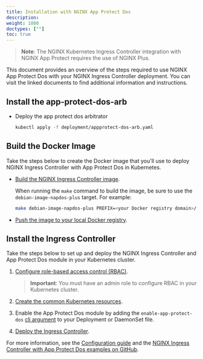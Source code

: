 ```yaml
---
title: Installation with NGINX App Protect Dos
description:
weight: 1800
doctypes: [""]
toc: true
---
```


> **Note**: The NGINX Kubernetes Ingress Controller integration with NGINX App Protect requires the use of NGINX Plus.

This document provides an overview of the steps required to use NGINX App Protect Dos with your NGINX Ingress Controller deployment. You can visit the linked documents to find additional information and instructions.

## Install the app-protect-dos-arb

- Deploy the app protect dos arbitrator
    ```bash
    kubectl apply -f deployment/appprotect-dos-arb.yaml
    ```

## Build the Docker Image

Take the steps below to create the Docker image that you'll use to deploy NGINX Ingress Controller with App Protect Dos in Kubernetes.

- [Build the NGINX Ingress Controller image](/nginx-ingress-controller/installation/building-ingress-controller-image).

  When running the `make` command to build the image, be sure to use the `debian-image-napdos-plus` target. For example:

    ```bash
    make debian-image-napdos-plus PREFIX=<your Docker registry domain>/nginx-plus-ingress
    ```

- [Push the image to your local Docker registry](/nginx-ingress-controller/installation/building-ingress-controller-image/#building-the-image-and-pushing-it-to-the-private-registry).

## Install the Ingress Controller

Take the steps below to set up and deploy the NGINX Ingress Controller and App Protect Dos module in your Kubernetes cluster.

1. [Configure role-based access control (RBAC)](/nginx-ingress-controller/installation/installation-with-manifests/#configure-rbac).

   > **Important**: You must have an admin role to configure RBAC in your Kubernetes cluster.

2. [Create the common Kubernetes resources](/nginx-ingress-controller/installation/installation-with-manifests/#create-common-resources).
3. Enable the App Protect Dos module by adding the `enable-app-protect-dos` [cli argument](/nginx-ingress-controller/configuration/global-configuration/command-line-arguments/#cmdoption-enable-app-protect-dos) to your Deployment or DaemonSet file.
5. [Deploy the Ingress Controller](/nginx-ingress-controller/installation/installation-with-manifests/#deploy-the-ingress-controller).

For more information, see the [Configuration guide](/nginx-ingress-controller/app-protect-dos/configuration) and the [NGINX Ingress Controller with App Protect Dos examples on GitHub](https://github.com/nginxinc/kubernetes-ingress/tree/v1.12.0/examples/appprotect-dos).

